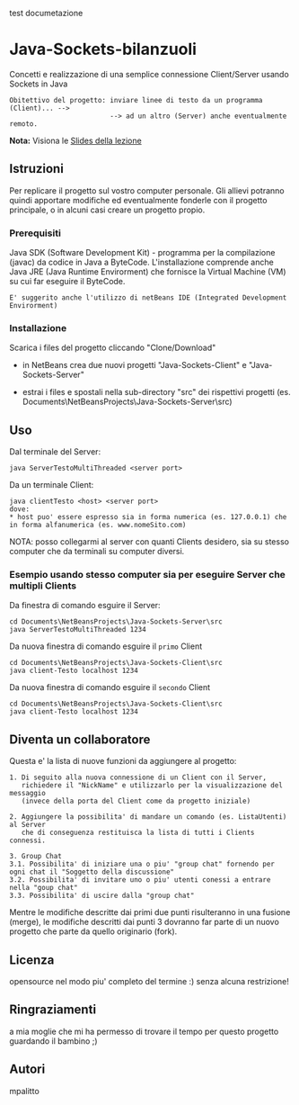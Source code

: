 test documetazione 
# Java-Sockets-bilanzuoli
Concetti e realizzazione di una semplice connessione Client/Server usando Sockets in Java
```
Obitettivo del progetto: inviare linee di testo da un programma (Client)... -->
                         --> ad un altro (Server) anche eventualmente remoto.
```
**Nota:** Visiona le [Slides della lezione](https://docs.google.com/presentation/d/19vhath-GbtUO7ofpukJE4Opi16aTfrnurJ2lUizB0iE/edit?usp=sharing)
## Istruzioni
Per replicare il progetto sul vostro computer personale. Gli allievi potranno quindi apportare modifiche ed eventualmente fonderle con il progetto principale, o in alcuni casi creare un progetto propio.

### Prerequisiti
Java SDK (Software Development Kit) - programma per la compilazione (javac) da codice in Java a ByteCode. L'installazione comprende anche Java JRE (Java Runtime Envirorment) che fornisce la Virtual Machine (VM) su cui far eseguire il ByteCode.
```
E' suggerito anche l'utilizzo di netBeans IDE (Integrated Development Envirorment)
```

### Installazione
Scarica i files del progetto cliccando "Clone/Download"
* in NetBeans crea due nuovi progetti "Java-Sockets-Client" e "Java-Sockets-Server"

* estrai i files e spostali nella sub-directory "src" dei rispettivi progetti (es. Documents\NetBeansProjects\Java-Sockets-Server\src)

## Uso
Dal terminale del Server:
```
java ServerTestoMultiThreaded <server port>
```
Da un terminale Client:
```
java clientTesto <host> <server port>
dove:
* host puo' essere espresso sia in forma numerica (es. 127.0.0.1) che in forma alfanumerica (es. www.nomeSito.com)
```
NOTA: posso collegarmi al server con quanti Clients desidero, sia su stesso computer che da terminali su computer diversi.

### Esempio usando stesso computer sia per eseguire Server che multipli Clients
Da finestra di comando esguire il Server:
```
cd Documents\NetBeansProjects\Java-Sockets-Server\src
java ServerTestoMultiThreaded 1234
```
Da nuova finestra di comando esguire il ```primo``` Client
```
cd Documents\NetBeansProjects\Java-Sockets-Client\src
java client-Testo localhost 1234
```
Da nuova finestra di comando esguire il ```secondo``` Client
```
cd Documents\NetBeansProjects\Java-Sockets-Client\src
java client-Testo localhost 1234
```
## Diventa un collaboratore
Questa e' la lista di nuove funzioni da aggiungere al progetto:
```
1. Di seguito alla nuova connessione di un Client con il Server,
   richiedere il "NickName" e utilizzarlo per la visualizzazione del messaggio 
   (invece della porta del Client come da progetto iniziale)
```
```
2. Aggiungere la possibilita' di mandare un comando (es. ListaUtenti) al Server 
   che di conseguenza restituisca la lista di tutti i Clients connessi.
```
```
3. Group Chat 
3.1. Possibilita' di iniziare una o piu' "group chat" fornendo per ogni chat il "Soggetto della discussione"
3.2. Possibilita' di invitare uno o piu' utenti conessi a entrare nella "goup chat"
3.3. Possibilita' di uscire dalla "group chat"
```
Mentre le modifiche descritte dai primi due punti risulteranno in una fusione (merge), le modifiche descritti dai punti 3 dovranno far parte di un nuovo progetto che parte da quello originario (fork).
 
## Licenza
opensource nel modo piu' completo del termine :) senza alcuna restrizione!

## Ringraziamenti
a mia moglie che mi ha permesso di trovare il tempo per questo progetto guardando il bambino ;)

## Autori
mpalitto
